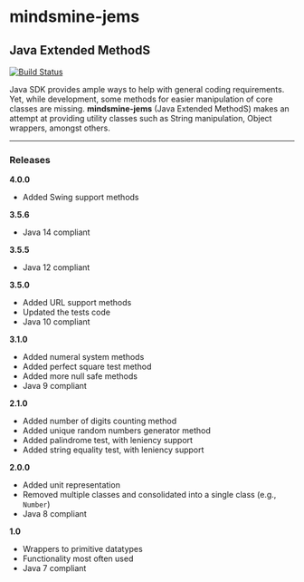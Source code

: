 # mindsmine-jems #

## Java Extended MethodS ##

[![Build Status](https://travis-ci.org/mindsmine/mindsmine-jems.svg?branch=master)](https://travis-ci.org/mindsmine/mindsmine-jems)

Java SDK provides ample ways to help with general coding requirements. Yet, while development, some methods for easier
manipulation of core classes are missing. **mindsmine-jems** (Java Extended MethodS) makes an attempt at providing
utility classes such as String manipulation, Object wrappers, amongst others.

---

### Releases ###

**4.0.0**
* Added Swing support methods

**3.5.6**
* Java 14 compliant

**3.5.5**
* Java 12 compliant

**3.5.0**
* Added URL support methods
* Updated the tests code
* Java 10 compliant

**3.1.0**
* Added numeral system methods
* Added perfect square test method
* Added more null safe methods
* Java 9 compliant

**2.1.0**
* Added number of digits counting method
* Added unique random numbers generator method
* Added palindrome test, with leniency support
* Added string equality test, with leniency support

**2.0.0**
* Added unit representation
* Removed multiple classes and consolidated into a single class (e.g., `Number`)
* Java 8 compliant

**1.0**
* Wrappers to primitive datatypes
* Functionality most often used
* Java 7 compliant